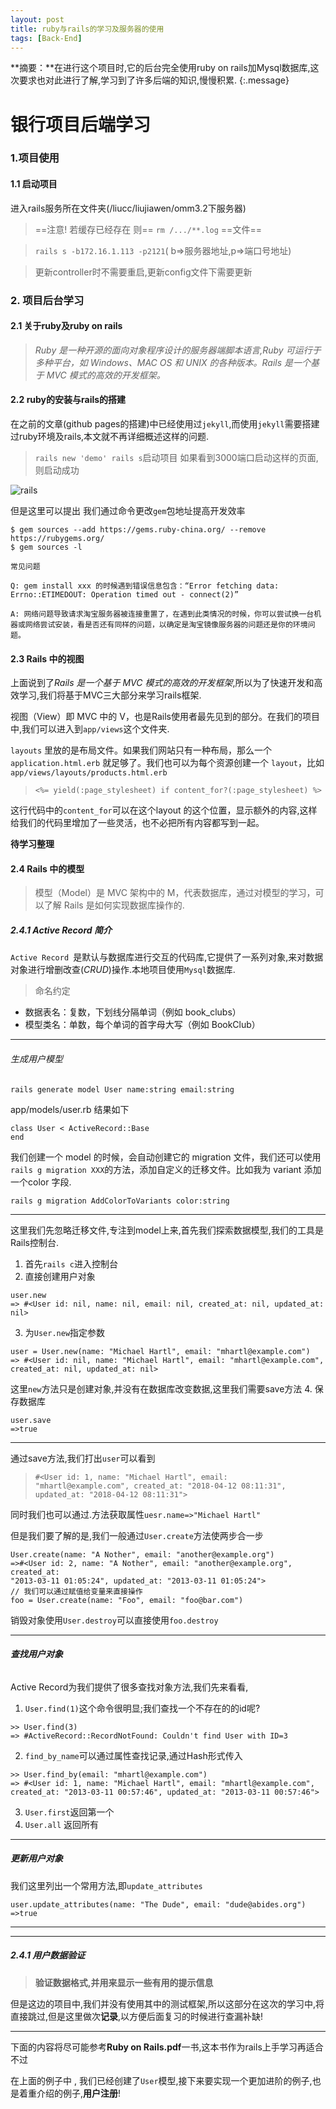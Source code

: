 ```yaml
---
layout: post
title: ruby与rails的学习及服务器的使用
tags: [Back-End]
---
```


**摘要：**在进行这个项目时,它的后台完全使用ruby on rails加Mysql数据库,这次要求也对此进行了解,学习到了许多后端的知识,慢慢积累.
{:.message}


# 银行项目后端学习
### 1.项目使用
#### 1.1 启动项目
进入rails服务所在文件夹(/liucc/liujiawen/omm3.2下服务器)

>==注意! 若缓存已经存在 则== `rm /.../**.log` ==文件==

>```rails s -b172.16.1.113 -p2121```( b=>服务器地址,p=>端口号地址)



>更新controller时不需要重启,更新config文件下需要更新 

### 2. 项目后台学习

#### 2.1 关于ruby及ruby on rails
>*Ruby 是一种开源的面向对象程序设计的服务器端脚本语言,Ruby 可运行于多种平台，如 Windows、MAC OS 和 UNIX 的各种版本。Rails 是一个基于 MVC 模式的高效的开发框架。*

#### 2.2 ruby的安装与rails的搭建

在之前的文章(github pages的搭建)中已经使用过`jekyll`,而使用`jekyll`需要搭建过ruby环境及rails,本文就不再详细概述这样的问题.

>`rails new 'demo' rails s`启动项目
如果看到3000端口启动这样的页面,则启动成功

![rails](/blog/assets/img/docs/How-Browsers-Work/rails.png)

但是这里可以提出 我们通过命令更改`gem`包地址提高开发效率

```
$ gem sources --add https://gems.ruby-china.org/ --remove https://rubygems.org/
$ gem sources -l
```

```
常见问题

Q: gem install xxx 的时候遇到错误信息包含：“Error fetching data: Errno::ETIMEDOUT: Operation timed out - connect(2)”

A: 网络问题导致请求淘宝服务器被连接重置了，在遇到此类情况的时候，你可以尝试换一台机器或网络尝试安装，看是否还有同样的问题，以确定是淘宝镜像服务器的问题还是你的环境问题。
```

#### 2.3 Rails 中的视图
上面说到了*Rails 是一个基于 MVC 模式的高效的开发框架*,所以为了快速开发和高效学习,我们将基于MVC三大部分来学习rails框架.

视图（View）即 MVC 中的 V，也是Rails使用者最先见到的部分。在我们的项目中,我们可以进入到`app/views`这个文件夹.

`layouts` 里放的是布局文件。如果我们网站只有一种布局，那么一个 `application.html.erb` 就足够了。我们也可以为每个资源创建一个 `layout`，比如 `app/views/layouts/products.html.erb`

>`<%= yield(:page_stylesheet) if content_for?(:page_stylesheet) %>`

这行代码中的`content_for`可以在这个layout 的这个位置，显示额外的内容,这样给我们的代码里增加了一些灵活，也不必把所有内容都写到一起。

**待学习整理**

#### 2.4  Rails 中的模型

>模型（Model）是 MVC 架构中的 M，代表数据库，通过对模型的学习，可以了解 Rails 是如何实现数据库操作的.

##### 2.4.1  Active Record 简介
`Active Record `是默认与数据库进行交互的代码库,它提供了一系列对象,来对数据对象进行增删改查(*CRUD*)操作.本地项目使用`Mysql`数据库.
 >命名约定
 - 数据表名：复数，下划线分隔单词（例如 book_clubs）
- 模型类名：单数，每个单词的首字母大写（例如 BookClub）

---
###### 生成用户模型

```
rails generate model User name:string email:string
```
app/models/user.rb 结果如下 
```
class User < ActiveRecord::Base
end
```
我们创建一个 model 的时候，会自动创建它的 migration 文件，我们还可以使用 `rails g migration XXX`的方法，添加自定义的迁移文件。比如我为 variant 添加一个color 字段.

```
rails g migration AddColorToVariants color:string
```
---
这里我们先忽略迁移文件,专注到model上来,首先我们探索数据模型,我们的工具是Rails控制台.
1. 首先`rails c`进入控制台
2. 直接创建用户对象
```
user.new
=> #<User id: nil, name: nil, email: nil, created_at: nil, updated_at: nil>
```
3. 为`User.new`指定参数
```
user = User.new(name: "Michael Hartl", email: "mhartl@example.com")
=> #<User id: nil, name: "Michael Hartl", email: "mhartl@example.com", created_at: nil, updated_at: nil>
```
这里`new`方法只是创建对象,并没有在数据库改变数据,这里我们需要save方法
4. 保存数据库
```
user.save
=>true
```
---
通过save方法,我们打出`user`可以看到
>`#<User id: 1, name: "Michael Hartl", email: "mhartl@example.com", created_at: "2018-04-12 08:11:31", updated_at: "2018-04-12 08:11:31">`

同时我们也可以通过.方法获取属性`uesr.name=>"Michael Hartl"`

但是我们要了解的是,我们一般通过`User.create`方法使两步合一步
```
User.create(name: "A Nother", email: "another@example.org")
=>#<User id: 2, name: "A Nother", email: "another@example.org", created_at:
"2013-03-11 01:05:24", updated_at: "2013-03-11 01:05:24">
// 我们可以通过赋值给变量来直接操作
foo = User.create(name: "Foo", email: "foo@bar.com")
```

销毁对象使用`User.destroy`可以直接使用`foo.destroy`

---
###### **查找用户对象**
Active Record为我们提供了很多查找对象方法,我们先来看看,

1. `User.find(1)`这个命令很明显;我们查找一个不存在的的id呢?

```
>> User.find(3)
=> #ActiveRecord::RecordNotFound: Couldn't find User with ID=3
```
2. `find_by_name`可以通过属性查找记录,通过Hash形式传入
```
>> User.find_by(email: "mhartl@example.com")
=> #<User id: 1, name: "Michael Hartl", email: "mhartl@example.com",
created_at: "2013-03-11 00:57:46", updated_at: "2013-03-11 00:57:46">
```
3. `User.first`返回第一个
4. `User.all` 返回所有

---
##### 更新用户对象
我们这里列出一个常用方法,即`update_attributes`
```
user.update_attributes(name: "The Dude", email: "dude@abides.org")
=>true
```
---
---
##### 2.4.1  用户数据验证
>**验证数据格式,并用来显示一些有用的提示信息**


但是这边的项目中,我们并没有使用其中的测试框架,所以这部分在这次的学习中,将直接跳过,但是这里做次**记录**,以方便后面复习的时候进行查漏补缺!

---

下面的内容将尽可能参考**Ruby on Rails.pdf**一书,这本书作为rails上手学习再适合不过

在上面的例子中 , 我们已经创建了`User`模型,接下来要实现一个更加进阶的例子,也是着重介绍的例子,**用户注册**!

